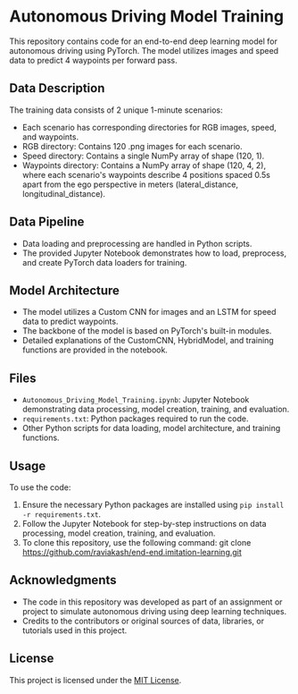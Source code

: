 # Autonomous Driving Model Training

This repository contains code for an end-to-end deep learning model for autonomous driving using PyTorch. The model utilizes images and speed data to predict 4 waypoints per forward pass. 

## Data Description
The training data consists of 2 unique 1-minute scenarios:
- Each scenario has corresponding directories for RGB images, speed, and waypoints.
- RGB directory: Contains 120 .png images for each scenario.
- Speed directory: Contains a single NumPy array of shape (120, 1).
- Waypoints directory: Contains a NumPy array of shape (120, 4, 2), where each scenario's waypoints describe 4 positions spaced 0.5s apart from the ego perspective in meters (lateral_distance, longitudinal_distance).

## Data Pipeline
- Data loading and preprocessing are handled in Python scripts.
- The provided Jupyter Notebook demonstrates how to load, preprocess, and create PyTorch data loaders for training.

## Model Architecture
- The model utilizes a Custom CNN for images and an LSTM for speed data to predict waypoints.
- The backbone of the model is based on PyTorch's built-in modules.
- Detailed explanations of the CustomCNN, HybridModel, and training functions are provided in the notebook.

## Files
- `Autonomous_Driving_Model_Training.ipynb`: Jupyter Notebook demonstrating data processing, model creation, training, and evaluation.
- `requirements.txt`: Python packages required to run the code.
- Other Python scripts for data loading, model architecture, and training functions.

## Usage
To use the code:
1. Ensure the necessary Python packages are installed using `pip install -r requirements.txt`.
2. Follow the Jupyter Notebook for step-by-step instructions on data processing, model creation, training, and evaluation.
3. To clone this repository, use the following command: git clone https://github.com/raviakash/end-end.imitation-learning.git

## Acknowledgments
- The code in this repository was developed as part of an assignment or project to simulate autonomous driving using deep learning techniques.
- Credits to the contributors or original sources of data, libraries, or tutorials used in this project.

## License
This project is licensed under the [MIT License](LICENSE).
